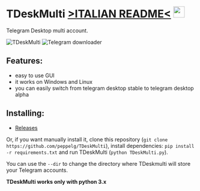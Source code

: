 # TDeskMulti [>ITALIAN README<](https://github.com/peppelg/TDeskMulti/blob/master/README.md) <img src="https://raw.githubusercontent.com/peppelg/TDeskMulti/master/icon.png" width="30" height="30" />
Telegram Desktop multi account.

![TDeskMulti](https://i.imgur.com/D8mZeen.png)
![Telegram downloader](https://i.imgur.com/1tDURVk.png)

Features:
---------
- easy to use GUI
- it works on Windows and Linux
- you can easily switch from telegram desktop stable to telegram desktop alpha

Installing:
--------------
- [Releases](https://github.com/peppelg/TDeskMulti/releases)


Or, if you want manually install it, clone this repository (`git clone https://github.com/peppelg/TDeskMulti`), install dependencies: `pip install -r requirements.txt` and
run TDeskMulti (`python TDeskMulti.py`).

You can use the `--dir` to change the directory where TDeskmulti will store your Telegram accounts.

**TDeskMulti works only with python 3.x**
